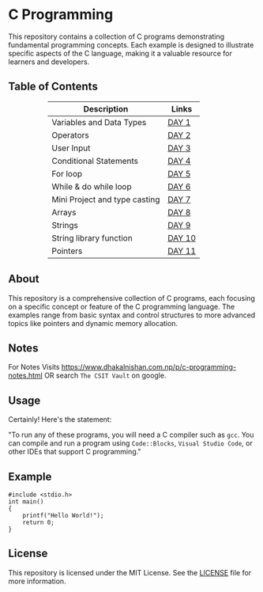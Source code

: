# C Programming

This repository contains a collection of C programs demonstrating fundamental programming concepts. Each example is designed to illustrate specific aspects of the C language, making it a valuable resource for learners and developers.

## Table of Contents
<div style="margin-left: 80px; margin-right: auto; text-align: left; ">

| Description                   | Links                                                                          |
| ----------------------------- | ------------------------------------------------------------------------------ |
| Variables and Data Types      | [DAY 1](https://github.com/nishan023/programming_concepts/tree/master/DAY%202) |
| Operators                     | [DAY 2](https://github.com/nishan023/programming_concepts/tree/master/DAY%201) |
| User Input                    | [DAY 3](https://github.com/nishan023/programming_concepts/tree/master/DAY%203) |
| Conditional Statements        | [DAY 4](https://github.com/nishan023/programming_concepts/tree/master/DAY%204) |
| For loop                      | [DAY 5](https://github.com/nishan023/programming_concepts/tree/master/DAY%205) |
| While & do while loop         | [DAY 6](https://github.com/nishan023/programming_concepts/tree/master/DAY%206) |
| Mini Project and type casting | [DAY 7](https://github.com/nishan023/programming_concepts/tree/master/DAY%207) |
| Arrays                        | [DAY 8](https://github.com/nishan023/programming_concepts/tree/master/DAY%208) |
| Strings                       | [DAY 9](https://github.com/nishan023/programming_concepts/tree/master/DAY%209) |
| String library function       | [DAY 10](https://github.com/nishan023/programming_concepts/tree/master/DAY_10) |
| Pointers                      | [DAY 11](https://github.com/nishan023/programming_concepts/tree/master/DAY_11) |

</div>

## About

This repository is a comprehensive collection of C programs, each focusing on a specific concept or feature of the C programming language. The examples range from basic syntax and control structures to more advanced topics like pointers and dynamic memory allocation.


## Notes
For Notes Visits https://www.dhakalnishan.com.np/p/c-programming-notes.html  OR search `The CSIT Vault` on google.

  

## Usage

Certainly! Here's the statement:

"To run any of these programs, you will need a C compiler such as `gcc`. You can compile and run a program using `Code::Blocks`, `Visual Studio Code`, or other IDEs that support C programming."

## Example

```
#include <stdio.h>
int main()
{
    printf("Hello World!");
    return 0;
}
```

## License

This repository is licensed under the MIT License. See the [LICENSE](./LICENSE) file for more information.

